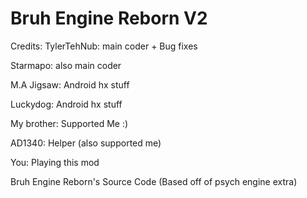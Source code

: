 # Bruh Engine Reborn V2
Credits:
TylerTehNub: main coder + Bug fixes

Starmapo: also main coder

M.A Jigsaw: Android hx stuff

Luckydog: Android hx stuff

My brother: Supported Me :)

AD1340: Helper (also supported me)

You: Playing this mod

Bruh Engine Reborn's Source Code (Based off of psych engine extra) 


